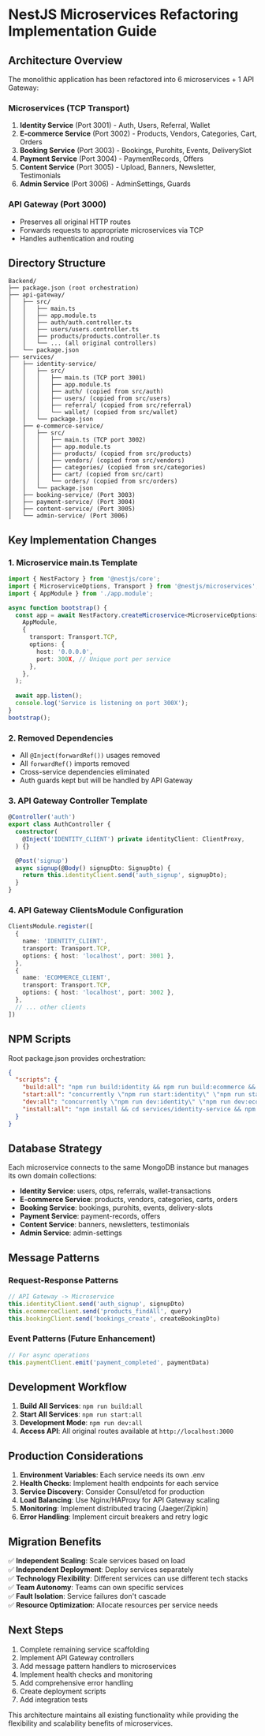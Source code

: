 # NestJS Microservices Refactoring Implementation Guide

## Architecture Overview

The monolithic application has been refactored into 6 microservices + 1 API Gateway:

### Microservices (TCP Transport)
1. **Identity Service** (Port 3001) - Auth, Users, Referral, Wallet
2. **E-commerce Service** (Port 3002) - Products, Vendors, Categories, Cart, Orders  
3. **Booking Service** (Port 3003) - Bookings, Purohits, Events, DeliverySlot
4. **Payment Service** (Port 3004) - PaymentRecords, Offers
5. **Content Service** (Port 3005) - Upload, Banners, Newsletter, Testimonials
6. **Admin Service** (Port 3006) - AdminSettings, Guards

### API Gateway (Port 3000)
- Preserves all original HTTP routes
- Forwards requests to appropriate microservices via TCP
- Handles authentication and routing

## Directory Structure

```
Backend/
├── package.json (root orchestration)
├── api-gateway/
│   ├── src/
│   │   ├── main.ts
│   │   ├── app.module.ts
│   │   ├── auth/auth.controller.ts
│   │   ├── users/users.controller.ts
│   │   ├── products/products.controller.ts
│   │   └── ... (all original controllers)
│   └── package.json
├── services/
│   ├── identity-service/
│   │   ├── src/
│   │   │   ├── main.ts (TCP port 3001)
│   │   │   ├── app.module.ts
│   │   │   ├── auth/ (copied from src/auth)
│   │   │   ├── users/ (copied from src/users) 
│   │   │   ├── referral/ (copied from src/referral)
│   │   │   └── wallet/ (copied from src/wallet)
│   │   └── package.json
│   ├── e-commerce-service/
│   │   ├── src/
│   │   │   ├── main.ts (TCP port 3002)
│   │   │   ├── app.module.ts
│   │   │   ├── products/ (copied from src/products)
│   │   │   ├── vendors/ (copied from src/vendors)
│   │   │   ├── categories/ (copied from src/categories)
│   │   │   ├── cart/ (copied from src/cart)
│   │   │   └── orders/ (copied from src/orders)
│   │   └── package.json
│   ├── booking-service/ (Port 3003)
│   ├── payment-service/ (Port 3004)
│   ├── content-service/ (Port 3005)
│   └── admin-service/ (Port 3006)
```

## Key Implementation Changes

### 1. Microservice main.ts Template
```typescript
import { NestFactory } from '@nestjs/core';
import { MicroserviceOptions, Transport } from '@nestjs/microservices';
import { AppModule } from './app.module';

async function bootstrap() {
  const app = await NestFactory.createMicroservice<MicroserviceOptions>(
    AppModule,
    {
      transport: Transport.TCP,
      options: {
        host: '0.0.0.0',
        port: 300X, // Unique port per service
      },
    },
  );
  
  await app.listen();
  console.log('Service is listening on port 300X');
}
bootstrap();
```

### 2. Removed Dependencies
- All `@Inject(forwardRef())` usages removed
- All `forwardRef()` imports removed  
- Cross-service dependencies eliminated
- Auth guards kept but will be handled by API Gateway

### 3. API Gateway Controller Template
```typescript
@Controller('auth')
export class AuthController {
  constructor(
    @Inject('IDENTITY_CLIENT') private identityClient: ClientProxy,
  ) {}

  @Post('signup')
  async signup(@Body() signupDto: SignupDto) {
    return this.identityClient.send('auth_signup', signupDto);
  }
}
```

### 4. API Gateway ClientsModule Configuration
```typescript
ClientsModule.register([
  {
    name: 'IDENTITY_CLIENT',
    transport: Transport.TCP,
    options: { host: 'localhost', port: 3001 },
  },
  {
    name: 'ECOMMERCE_CLIENT', 
    transport: Transport.TCP,
    options: { host: 'localhost', port: 3002 },
  },
  // ... other clients
])
```

## NPM Scripts

Root package.json provides orchestration:

```json
{
  "scripts": {
    "build:all": "npm run build:identity && npm run build:ecommerce && ...",
    "start:all": "concurrently \"npm run start:identity\" \"npm run start:ecommerce\" ...",
    "dev:all": "concurrently \"npm run dev:identity\" \"npm run dev:ecommerce\" ...",
    "install:all": "npm install && cd services/identity-service && npm install && ..."
  }
}
```

## Database Strategy

Each microservice connects to the same MongoDB instance but manages its own domain collections:

- **Identity Service**: users, otps, referrals, wallet-transactions
- **E-commerce Service**: products, vendors, categories, carts, orders
- **Booking Service**: bookings, purohits, events, delivery-slots  
- **Payment Service**: payment-records, offers
- **Content Service**: banners, newsletters, testimonials
- **Admin Service**: admin-settings

## Message Patterns

### Request-Response Patterns
```typescript
// API Gateway -> Microservice
this.identityClient.send('auth_signup', signupDto)
this.ecommerceClient.send('products_findAll', query)
this.bookingClient.send('bookings_create', createBookingDto)
```

### Event Patterns (Future Enhancement)
```typescript
// For async operations
this.paymentClient.emit('payment_completed', paymentData)
```

## Development Workflow

1. **Build All Services**: `npm run build:all`
2. **Start All Services**: `npm run start:all`  
3. **Development Mode**: `npm run dev:all`
4. **Access API**: All original routes available at `http://localhost:3000`

## Production Considerations

1. **Environment Variables**: Each service needs its own .env
2. **Health Checks**: Implement health endpoints for each service
3. **Service Discovery**: Consider Consul/etcd for production
4. **Load Balancing**: Use Nginx/HAProxy for API Gateway scaling
5. **Monitoring**: Implement distributed tracing (Jaeger/Zipkin)
6. **Error Handling**: Implement circuit breakers and retry logic

## Migration Benefits

✅ **Independent Scaling**: Scale services based on load  
✅ **Independent Deployment**: Deploy services separately  
✅ **Technology Flexibility**: Different services can use different tech stacks  
✅ **Team Autonomy**: Teams can own specific services  
✅ **Fault Isolation**: Service failures don't cascade  
✅ **Resource Optimization**: Allocate resources per service needs

## Next Steps

1. Complete remaining service scaffolding
2. Implement API Gateway controllers
3. Add message pattern handlers to microservices
4. Implement health checks and monitoring
5. Add comprehensive error handling
6. Create deployment scripts
7. Add integration tests

This architecture maintains all existing functionality while providing the flexibility and scalability benefits of microservices.
